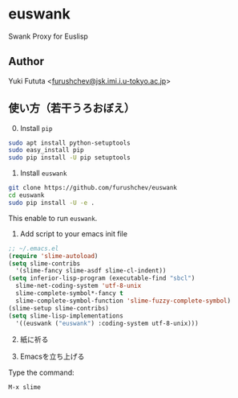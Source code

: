 euswank
=======

Swank Proxy for Euslisp

## Author

Yuki Fututa <<furushchev@jsk.imi.i.u-tokyo.ac.jp>>

## 使い方（若干うろおぼえ）

0. Install `pip`

  ```bash
  sudo apt install python-setuptools
  sudo easy_install pip
  sudo pip install -U pip setuptools
  ```

1. Install `euswank`

  ```bash
  git clone https://github.com/furushchev/euswank
  cd euswank
  sudo pip install -U -e .
  ```

  This enable to run `euswank`.

1. Add script to your emacs init file

  ```lisp
  ;; ~/.emacs.el
  (require 'slime-autoload)
  (setq slime-contribs
    '(slime-fancy slime-asdf slime-cl-indent))
  (setq inferior-lisp-program (executable-find "sbcl")
    slime-net-coding-system 'utf-8-unix
    slime-complete-symbol*-fancy t
    slime-complete-symbol-function 'slime-fuzzy-complete-symbol)
  (slime-setup slime-contribs)
  (setq slime-lisp-implementations
    '((euswank ("euswank") :coding-system utf-8-unix)))
  ```

2. 紙に祈る

3. Emacsを立ち上げる

  Type the command:

  ```bash
  M-x slime
  ```
